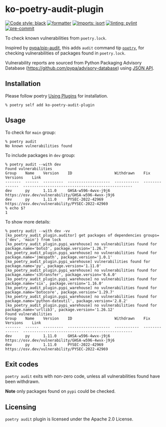 # ko-poetry-audit-plugin

[![Code style: black](https://img.shields.io/badge/code%20style-black-000000.svg)](https://github.com/psf/black)
[![formatter](https://img.shields.io/badge/%20formatter-docformatter-fedcba.svg)](https://github.com/PyCQA/docformatter)
[![Imports: isort](https://img.shields.io/badge/%20imports-isort-%231674b1?style=flat&labelColor=ef8336)](https://pycqa.github.io/isort/)
[![linting: pylint](https://img.shields.io/badge/linting-pylint-yellowgreen)](https://github.com/PyCQA/pylint)
[![pre-commit](https://img.shields.io/badge/pre--commit-enabled-brightgreen?logo=pre-commit&logoColor=white)](https://github.com/pre-commit/pre-commit)

To check known vulnerabilities from `poetry.lock`.

Inspired by [pypa/pip-audit](https://github.com/pypa/pip-audit), this adds `audit` command tip [`poetry`](https://python-poetry.org/docs/), for checking vulnerabilities of packages found in `poetry.lock`.

Vulnerability reports are sourced from Python Packaging Advisory Database (https://github.com/pypa/advisory-database) using [JSON API](https://warehouse.pypa.io/api-reference/json.html).

## Installation

Please follow poetry [Using Plugins](https://python-poetry.org/docs/plugins/#using-plugins) for installation.
```
% poetry self add ko-poetry-audit-plugin
```

## Usage

To check for `main` group:

```
% poetry audit
No known vulnerabilities found
```

To include packages in `dev` group:
```
% poetry audit --with dev
Found vulnerabilities
Group    Name    Version    ID                   Withdrawn    Fix Versions    Link
-------  ------  ---------  -------------------  -----------  --------------  -------------------------------------------------
dev      py      1.11.0     GHSA-w596-4wvx-j9j6                               https://osv.dev/vulnerability/GHSA-w596-4wvx-j9j6
dev      py      1.11.0     PYSEC-2022-42969                                  https://osv.dev/vulnerability/PYSEC-2022-42969
% echo $?
1
```

To show more details:
```
% poetry audit --with dev -vv
[ko_poetry_audit_plugin.auditor] get packages of dependencies groups={'dev', 'main'} from lock
[ko_poetry_audit_plugin.pypi_warehouse] no vulnerabilities found for package.name='boto3', package.version='1.26.7'
[ko_poetry_audit_plugin.pypi_warehouse] no vulnerabilities found for package.name='jmespath', package.version='1.0.1'
[ko_poetry_audit_plugin.pypi_warehouse] vulnerabilities found for package.name='py', package.version='1.11.0'
[ko_poetry_audit_plugin.pypi_warehouse] no vulnerabilities found for package.name='s3transfer', package.version='0.6.0'
[ko_poetry_audit_plugin.pypi_warehouse] no vulnerabilities found for package.name='six', package.version='1.16.0'
[ko_poetry_audit_plugin.pypi_warehouse] no vulnerabilities found for package.name='botocore', package.version='1.29.7'
[ko_poetry_audit_plugin.pypi_warehouse] no vulnerabilities found for package.name='python-dateutil', package.version='2.8.2'
[ko_poetry_audit_plugin.pypi_warehouse] no vulnerabilities found for package.name='urllib3', package.version='1.26.12'
Found vulnerabilities
Group    Name    Version    ID                   Withdrawn    Fix Versions    Link
-------  ------  ---------  -------------------  -----------  --------------  -------------------------------------------------
dev      py      1.11.0     GHSA-w596-4wvx-j9j6                               https://osv.dev/vulnerability/GHSA-w596-4wvx-j9j6
dev      py      1.11.0     PYSEC-2022-42969                                  https://osv.dev/vulnerability/PYSEC-2022-42969
```

## Exit codes
`poetry audit` exits with non-zero code, unless all vulnerabilities found have been withdrawn.

**Note** only packages found on `pypi` could be checked.

## Licensing
`poetry audit` plugin is licensed under the Apache 2.0 License.
